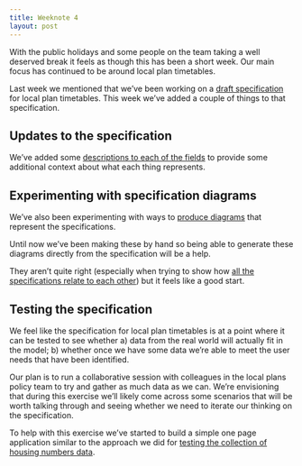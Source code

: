 ```yaml
---
title: Weeknote 4
layout: post
---
```


With the public holidays and some people on the team taking a well deserved break it feels as though this has been a short week. Our main focus has continued to be around local plan timetables.

Last week we mentioned that we’ve been working on a [draft specification](https://digital-land.github.io/specification/specification/development-plan/) for local plan timetables. This week we’ve added a couple of things to that specification.

## Updates to the specification

We’ve added some [descriptions to each of the fields](https://digital-land.github.io/specification/specification/development-plan/#development-plan) to provide some additional context about what each thing represents.

## Experimenting with specification diagrams

We’ve also been experimenting with ways to [produce diagrams](https://digital-land.github.io/specification/specification/development-plan/#data) that represent the specifications.

Until now we’ve been making these by hand so being able to generate these diagrams directly from the specification will be a help.

They aren’t quite right (especially when trying to show how [all the specifications relate to each other](https://digital-land.github.io/specification/dataset/diagram.svg)) but it feels like a good start.

## Testing the specification

We feel like the specification for local plan timetables is at a point where it can be tested to see whether a) data from the real world will actually fit in the model; b) whether once we have some data we’re able to meet the user needs that have been identified.

Our plan is to run a collaborative session with colleagues in the local plans policy team to try and gather as much data as we can. We’re envisioning that during this exercise we’ll likely come across some scenarios that will be worth talking through and seeing whether we need to iterate our thinking on the specification.

To help with this exercise we’ve started to build a simple one page application similar to the approach we did for [testing the collection of housing numbers data](https://digital-land.github.io/weeknote/2019-02-15/).

